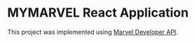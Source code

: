 # MYMARVEL React Application


This project was implemented using [Marvel Developer API](https://developer.marvel.com/).

